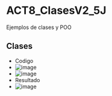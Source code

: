 # ACT8_ClasesV2_5J
Ejemplos de clases y POO
## Clases 
- Codigo
- ![image](https://github.com/user-attachments/assets/2880245e-7c2b-48e6-9e7f-946e1fd4a870)
- ![image](https://github.com/user-attachments/assets/8e35f390-c235-40ab-953e-8c31783e0e70)
- Resultado
- ![image](https://github.com/user-attachments/assets/cc6da14b-2072-4cba-9773-5c2b440bed3f)


